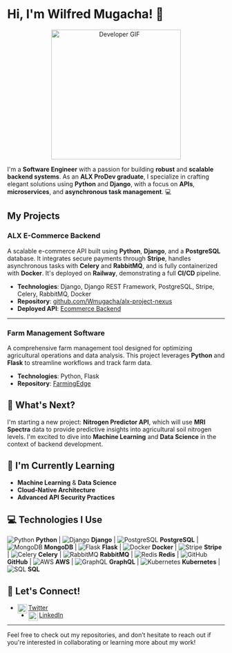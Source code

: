 # Hi, I'm Wilfred Mugacha! 👋

<p align="center">
  <img src="https://media.giphy.com/media/v1.Y2lkPTc5MGI3NjExcmJ2YnF0enMxbWViNHF2cndjcmpoMWltZ3ltb2tmdGJoOHNycGczcyZlcD12MV9naWZzX3NlYXJjaCZjdD1n/KGhpQ5NMoWKQurlHwI/giphy.gif" alt="Developer GIF" width="300"/>
</p>

I'm a **Software Engineer** with a passion for building **robust** and **scalable backend systems**. As an **ALX ProDev graduate**, I specialize in crafting elegant solutions using **Python** and **Django**, with a focus on **APIs**, **microservices**, and **asynchronous task management**. 💻

## My Projects

### **ALX E-Commerce Backend**
A scalable e-commerce API built using **Python**, **Django**, and a **PostgreSQL** database. It integrates secure payments through **Stripe**, handles asynchronous tasks with **Celery** and **RabbitMQ**, and is fully containerized with **Docker**. It's deployed on **Railway**, demonstrating a full **CI/CD** pipeline.

- **Technologies**: Django, Django REST Framework, PostgreSQL, Stripe, Celery, RabbitMQ, Docker
- **Repository**: [github.com/Wmugacha/alx-project-nexus](https://github.com/Wmugacha/alx-project-nexus)
- **Deployed API**: [Ecommerce Backend](https://alxprojectnexus.up.railway.app)

---

### **Farm Management Software**
A comprehensive farm management tool designed for optimizing agricultural operations and data analysis. This project leverages **Python** and **Flask** to streamline workflows and track farm data.

- **Technologies**: Python, Flask
- **Repository**: [FarmingEdge](https://github.com/Wmugacha/FarmingEdge)

## 🚀 What's Next?
I'm starting a new project: **Nitrogen Predictor API**, which will use **MRI Spectra** data to provide predictive insights into agricultural soil nitrogen levels. I'm excited to dive into **Machine Learning** and **Data Science** in the context of backend development.

## 🌱 I'm Currently Learning
- **Machine Learning** & **Data Science**
- **Cloud-Native Architecture**
- **Advanced API Security Practices**

## 💻 Technologies I Use

![Python](https://cdn.jsdelivr.net/npm/simple-icons@v3/icons/python.svg) **Python** 
| ![Django](https://cdn.jsdelivr.net/npm/simple-icons@v3/icons/django.svg) **Django**
| ![PostgreSQL](https://cdn.jsdelivr.net/npm/simple-icons@v3/icons/postgresql.svg) **PostgreSQL**
| ![MongoDB](https://cdn.jsdelivr.net/npm/simple-icons@v3/icons/mongodb.svg) **MongoDB**
| ![Flask](https://cdn.jsdelivr.net/npm/simple-icons@v3/icons/flask.svg) **Flask**
| ![Docker](https://cdn.jsdelivr.net/npm/simple-icons@v3/icons/docker.svg) **Docker**
| ![Stripe](https://cdn.jsdelivr.net/npm/simple-icons@v3/icons/stripe.svg) **Stripe**
| ![Celery](https://cdn.jsdelivr.net/npm/simple-icons@v3/icons/celery.svg) **Celery**
| ![RabbitMQ](https://cdn.jsdelivr.net/npm/simple-icons@v3/icons/rabbitmq.svg) **RabbitMQ**
| ![Redis](https://cdn.jsdelivr.net/npm/simple-icons@v3/icons/redis.svg) **Redis**
| ![GitHub](https://cdn.jsdelivr.net/npm/simple-icons@v3/icons/github.svg) **GitHub**
| ![AWS](https://cdn.jsdelivr.net/npm/simple-icons@v3/icons/amazonaws.svg) **AWS**
| ![GraphQL](https://cdn.jsdelivr.net/npm/simple-icons@v3/icons/graphql.svg) **GraphQL**
| ![Kubernetes](https://cdn.jsdelivr.net/npm/simple-icons@v3/icons/kubernetes.svg) **Kubernetes**
| ![SQL](https://cdn.jsdelivr.net/npm/simple-icons@v3/icons/sqlite.svg) **SQL**


## 🤝 Let's Connect!
- [Twitter](https://twitter.com/WilfredMugacha) <img align="left" alt="Wilfred Mugacha | Twitter" width="22px" src="https://cdn.jsdelivr.net/npm/simple-icons@v3/icons/twitter.svg" />
- [LinkedIn](https://www.linkedin.com/in/wilfred-mugacha) <img align="left" alt="Wilfred Mugacha | LinkedIn" width="22px" src="https://cdn.jsdelivr.net/npm/simple-icons@v3/icons/linkedin.svg" />

---

Feel free to check out my repositories, and don’t hesitate to reach out if you're interested in collaborating or learning more about my work!
